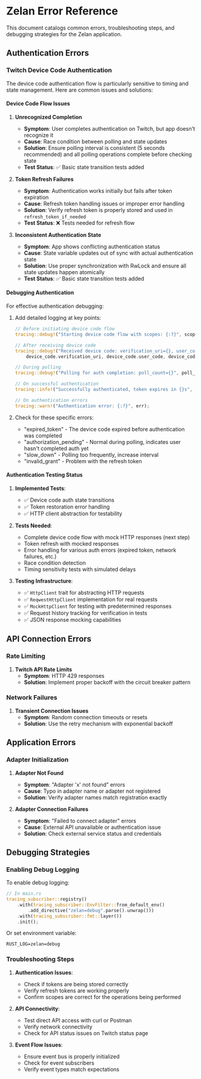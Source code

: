 # Zelan Error Reference

This document catalogs common errors, troubleshooting steps, and debugging strategies for the Zelan application.

## Authentication Errors

### Twitch Device Code Authentication

The device code authentication flow is particularly sensitive to timing and state management. Here are common issues and solutions:

#### Device Code Flow Issues

1. **Unrecognized Completion**
   - **Symptom**: User completes authentication on Twitch, but app doesn't recognize it
   - **Cause**: Race condition between polling and state updates
   - **Solution**: Ensure polling interval is consistent (5 seconds recommended) and all polling operations complete before checking state
   - **Test Status**: ✅ Basic state transition tests added

2. **Token Refresh Failures**
   - **Symptom**: Authentication works initially but fails after token expiration
   - **Cause**: Refresh token handling issues or improper error handling
   - **Solution**: Verify refresh token is properly stored and used in `refresh_token_if_needed`
   - **Test Status**: ❌ Tests needed for refresh flow

3. **Inconsistent Authentication State**
   - **Symptom**: App shows conflicting authentication status
   - **Cause**: State variable updates out of sync with actual authentication state
   - **Solution**: Use proper synchronization with RwLock and ensure all state updates happen atomically
   - **Test Status**: ✅ Basic state transition tests added

#### Debugging Authentication

For effective authentication debugging:

1. Add detailed logging at key points:
   ```rust
   // Before initiating device code flow
   tracing::debug!("Starting device code flow with scopes: {:?}", scopes);
   
   // After receiving device code
   tracing::debug!("Received device code: verification_uri={}, user_code={}, expires_in={}s",
       device_code.verification_uri, device_code.user_code, device_code.expires_in);
   
   // During polling
   tracing::debug!("Polling for auth completion: poll_count={}", poll_count);
   
   // On successful authentication
   tracing::info!("Successfully authenticated, token expires in {}s", token.expires_in);
   
   // On authentication errors
   tracing::warn!("Authentication error: {:?}", err);
   ```

2. Check for these specific errors:
   - "expired_token" - The device code expired before authentication was completed
   - "authorization_pending" - Normal during polling, indicates user hasn't completed auth yet
   - "slow_down" - Polling too frequently, increase interval
   - "invalid_grant" - Problem with the refresh token

#### Authentication Testing Status

1. **Implemented Tests**:
   - ✅ Device code auth state transitions
   - ✅ Token restoration error handling
   - ✅ HTTP client abstraction for testability

2. **Tests Needed**:
   - Complete device code flow with mock HTTP responses (next step)
   - Token refresh with mocked responses 
   - Error handling for various auth errors (expired token, network failures, etc.)
   - Race condition detection
   - Timing sensitivity tests with simulated delays

3. **Testing Infrastructure**:
   - ✅ `HttpClient` trait for abstracting HTTP requests
   - ✅ `ReqwestHttpClient` implementation for real requests
   - ✅ `MockHttpClient` for testing with predetermined responses
   - ✅ Request history tracking for verification in tests
   - ✅ JSON response mocking capabilities

## API Connection Errors

### Rate Limiting

1. **Twitch API Rate Limits**
   - **Symptom**: HTTP 429 responses
   - **Solution**: Implement proper backoff with the circuit breaker pattern

### Network Failures

1. **Transient Connection Issues**
   - **Symptom**: Random connection timeouts or resets
   - **Solution**: Use the retry mechanism with exponential backoff

## Application Errors

### Adapter Initialization

1. **Adapter Not Found**
   - **Symptom**: "Adapter 'x' not found" errors
   - **Cause**: Typo in adapter name or adapter not registered
   - **Solution**: Verify adapter names match registration exactly

2. **Adapter Connection Failures**
   - **Symptom**: "Failed to connect adapter" errors
   - **Cause**: External API unavailable or authentication issue
   - **Solution**: Check external service status and credentials

## Debugging Strategies

### Enabling Debug Logging

To enable debug logging:

```rust
// In main.rs
tracing_subscriber::registry()
    .with(tracing_subscriber::EnvFilter::from_default_env()
        .add_directive("zelan=debug".parse().unwrap()))
    .with(tracing_subscriber::fmt::layer())
    .init();
```

Or set environment variable:
```
RUST_LOG=zelan=debug
```

### Troubleshooting Steps

1. **Authentication Issues**:
   - Check if tokens are being stored correctly
   - Verify refresh tokens are working properly
   - Confirm scopes are correct for the operations being performed

2. **API Connectivity**:
   - Test direct API access with curl or Postman
   - Verify network connectivity
   - Check for API status issues on Twitch status page

3. **Event Flow Issues**:
   - Ensure event bus is properly initialized
   - Check for event subscribers
   - Verify event types match expectations